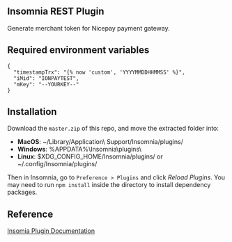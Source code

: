 Insomnia REST Plugin
--------------------

Generate merchant token for Nicepay payment gateway.

## Required environment variables

```
{
  "timestampTrx": "{% now 'custom', 'YYYYMMDDHHMMSS' %}",
  "iMid": "IONPAYTEST",
  "mKey": "--YOURKEY--"
}
```

## Installation

Download the `master.zip` of this repo, and move the extracted folder into:

+ **MacOS**: ~/Library/Application\ Support/Insomnia/plugins/
+ **Windows**: %APPDATA%\Insomnia\plugins\
+ **Linux**: $XDG_CONFIG_HOME/Insomnia/plugins/ or ~/.config/Insomnia/plugins/

Then in Insomnia, go to `Preference > Plugins` and click _Reload Plugins_. 
You may need to run `npm install` inside the directory to install dependency packages.

## Reference

[Insomia Plugin Documentation](https://support.insomnia.rest/article/26-plugins)
